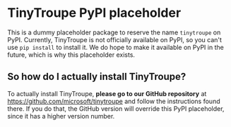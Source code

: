 # TinyTroupe PyPI placeholder

This is a dummy placeholder package to reserve the name `tinytroupe` on PyPI. Currently,
TinyTroupe is not officially available on PyPI, so you can't use `pip install` 
to install it. We do hope to make it available on PyPI in the future, which is why this
placeholder exists.

## So how do I actually install TinyTroupe?
To actually install TinyTroupe, **please go to our GitHub repository** at 
https://github.com/microsoft/tinytroupe and follow the 
instructions found there. If you do that, the GitHub version will override 
this PyPI placeholder, since it has a higher version number.
